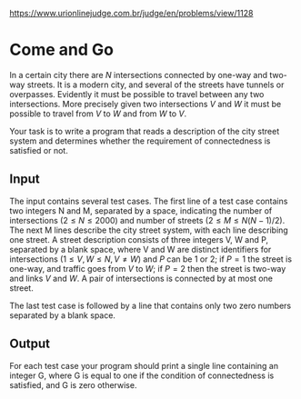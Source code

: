 https://www.urionlinejudge.com.br/judge/en/problems/view/1128

# Come and Go

In a certain city there are $N$ intersections connected by one-way and two-way
streets. It is a modern city, and several of the streets have tunnels or
overpasses. Evidently it must be possible to travel between any two
intersections. More precisely given two intersections $V$ and $W$ it must be
possible to travel from $V$ to $W$ and from $W$ to $V$.

Your task is to write a program that reads a description of the city street
system and determines whether the requirement of connectedness is satisfied or
not.

## Input

The input contains several test cases. The first line of a test case contains
two integers N and M, separated by a space, indicating the number of
intersections ($2 \leq N \leq 2000$) and number of streets
($2 \leq M \leq N(N−1)/2$). The next M lines describe the city street system,
with each line describing one street. A street description consists of
three integers V, W and P, separated by a blank space, where V and W are
distinct identifiers for intersections ($1 \leq V, W \leq N , V \neq W$) and $P$
can be 1 or 2; if $P = 1$ the street is one-way, and traffic goes from $V$ to $W$;
if $P = 2$ then the street is two-way and links $V$ and $W$. A pair of
intersections is connected by at most one street.

The last test case is followed by a line that contains only two zero numbers
separated by a blank space.

## Output

For each test case your program should print a single line containing an
integer G, where G is equal to one if the condition of connectedness is
satisfied, and G is zero otherwise.
